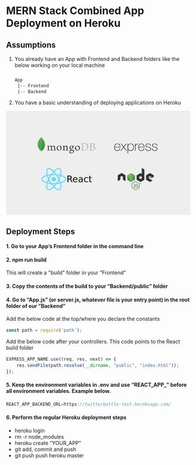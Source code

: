 # MERN Stack Combined App Deployment on Heroku

## Assumptions
1. You already have an App with Frontend and Backend folders like the below working on your local machine
    ##### 
       App
        |-- Frontend
        |-- Backend
2.	You have a basic understanding of deploying applications on Heroku

![MERN](https://github.com/Sasi-Koramutla/mernstackdeploy/blob/master/MERN.jpeg)
## Deployment Steps
#### 1. Go to your App’s Frontend folder in the command line
#### 2. npm run build 
This will create a "build" folder in your “Frontend”

#### 3. Copy the contents of the build to your “Backend/public” folder

#### 4. Go to “App.js” (or server.js, whatever file is your entry point) in the root folder of our “Backend”
Add the below code at the top/where you declare the constants
```javascript 
const path = require('path'); 
```
Add the below code after your controllers. This code points to the React build folder
```javascript
EXPRESS_APP_NAME.use((req, res, next) => {
    res.sendFile(path.resolve(__dirname, "public", "index.html"));
});
```
#### 5. Keep the environment variables in .env and use “REACT_APP_” before all environment variables. Example below.
```javascript
REACT_APP_BACKEND_URL=https://twitterbattle-test.herokuapp.com/
```
#### 6. Perform the regular Heroku deployment steps
-	heroku login
-	rm -r node_modules
-	heroku create “YOUR_APP”
-	git add, commit and push
-	git push push heroku master


